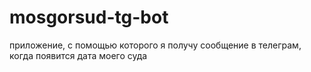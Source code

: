 # mosgorsud-tg-bot
приложение, с помощью которого я получу сообщение в телеграм, когда появится дата моего суда
